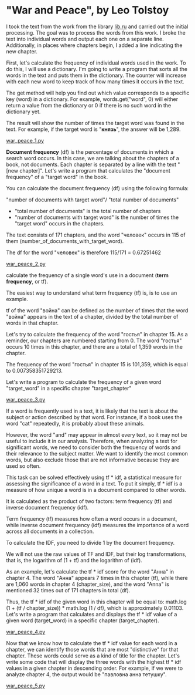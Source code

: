 # "War and Peace", by Leo Tolstoy
I took the text from the work from the library [lib.ru](http://http://az.lib.ru/t/tolstoj_lew_nikolaewich/text_0073.shtml "lib.ru") and carried out the initial processing. The goal was to process the words from this work. I broke the text into individual words and output each one on a separate line. Additionally, in places where chapters begin, I added a line indicating the new chapter.

First, let's calculate the frequency of individual words used in the work. To do this, I will use a dictionary. I'm going to write a program that sorts all the words in the text and puts them in the dictionary. The counter will increase with each new word to keep track of how many times it occurs in the text.

The get method will help you find out which value corresponds to a specific key (word) in a dictionary. For example, words.get("word", 0) will either return a value from the dictionary or 0 if there is no such word in the dictionary yet.

The result will show the number of times the target word was found in the text. For example, if the target word is "**князь**", the answer will be 1,289.

[war_peace_1.py](http://https://github.com/annannannannanna/War-and-Peace/blob/52e407294c03df284220d13d53f24c89996ab01f/war_peace_1.py "war_peace_1.py")

**Document frequency** (df) is the percentage of documents in which a search word occurs. In this case, we are talking about the chapters of a book, not documents. Each chapter is separated by a line with the text "[new chapter]". Let's write a program that calculates the "document frequency" of a "target word" in the book.

You can calculate the document frequency (df) using the following formula:

"number of documents with target word"/ "total number of documents"

- "total number of documents" is the total number of chapters
- "number of documents with target word" is the number of times the "target word" occurs in the chapters.

The text consists of 171 chapters, and the word "человек" occurs in 115 of them (number_of_documents_with_target_word).

The df for the word "человек" is therefore 115/171 = 0.67251462


[war_peace_2.py](http://https://github.com/annannannannanna/War-and-Peace/blob/52e407294c03df284220d13d53f24c89996ab01f/war_peace_2.py "war_peace_2.py")


 calculate the frequency of a single word's use in a document (**term frequency**, or tf).
 
The easiest way to understand what term frequency (tf) is, is to use an example. 

tf of the word "война" can be defined as the number of times that the word "война" appears in the text of a chapter, divided by the total number of words in that chapter.

Let's try to calculate the frequency of the word "гостья" in chapter 15. As a reminder, our chapters are numbered starting from 0. The word "гостья" occurs 10 times in this chapter, and there are a total of 1,359 words in the chapter.

The frequency of the word "гостья" in chapter 15 is 101,359, which is equal to 0.007358351729213.

Let's write a program to calculate the frequency of a given word "target_word" in a specific chapter "target_chapter"

[war_peace_3.py](http://https://github.com/annannannannanna/War-and-Peace/blob/52e407294c03df284220d13d53f24c89996ab01f/war_peace_3.py "war_peace_3.py")

If a word is frequently used in a text, it is likely that the text is about the subject or action described by that word. For instance, if a book uses the word "cat" repeatedly, it is probably about these animals. 

However, the word "and" may appear in almost every text, so it may not be useful to include it in our analysis. Therefore, when analyzing a text for significant words, we need to consider both the frequency of words and their relevance to the subject matter. We want to identify the most common words, but also exclude those that are not informative because they are used so often.

This task can be solved effectively using tf * idf, a statistical measure for assessing the significance of a word in a text. To put it simply, tf * idf is a measure of how unique a word is in a document compared to other words. 

It is calculated as the product of two factors: term frequency (tf) and inverse document frequency (idf). 

Term frequency (tf) measures how often a word occurs in a document, while inverse document frequency (idf) measures the importance of a word across all documents in a collection.

To calculate the IDF, you need to divide 1 by the document frequency.

We will not use the raw values of TF and IDF, but their log transformations, that is, the logarithm of (1 + tf) and the logarithm of (idf).

As an example, let's calculate the tf * idf score for the word "Анна" in chapter 4. The word "Анна" appears 7 times in this chapter (tf), while there are 1,060 words in chapter 4 (chapter_size), and the word "Anna" is mentioned 32 times out of 171 chapters in total (df).

Thus, the tf * idf of the given word in this chapter will be equal to: math.log (1 + (tf / chapter_size)) * math.log (1 / df), which is approximately 0.01103. Let's write a program that calculates and displays the tf * idf value of a given word (target_word) in a specific chapter (target_chapter).

[war_peace_4.py](http://https://github.com/annannannannanna/War-and-Peace/blob/52e407294c03df284220d13d53f24c89996ab01f/war_peace_4.py "war_peace_4.py")

Now that we know how to calculate the tf * idf value for each word in a chapter, we can identify those words that are most "distinctive" for that chapter. These words could serve as a kind of title for the chapter. Let's write some code that will display the three words with the highest tf * idf values in a given chapter in descending order. For example, if we were to analyze chapter 4, the output would be "павловна анна тетушку".

[war_peace_5.py](http://https://github.com/annannannannanna/War-and-Peace/blob/52e407294c03df284220d13d53f24c89996ab01f/war_peace_4.py "war_peace_5.py")
